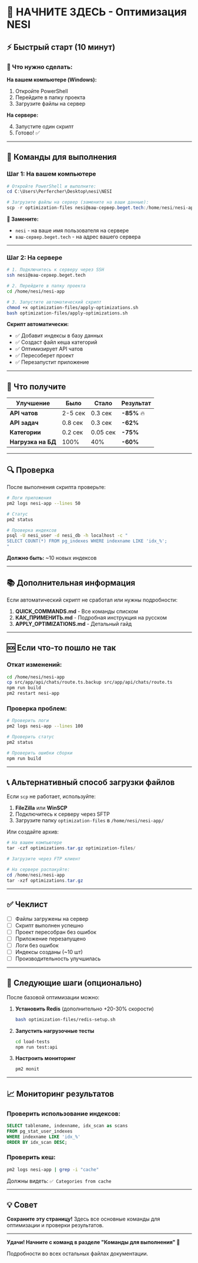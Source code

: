 # 🚀 НАЧНИТЕ ЗДЕСЬ - Оптимизация NESI

## ⚡ Быстрый старт (10 минут)

### 📝 Что нужно сделать:

**На вашем компьютере (Windows):**

1. Откройте PowerShell
2. Перейдите в папку проекта
3. Загрузите файлы на сервер

**На сервере:**

4. Запустите один скрипт
5. Готово! ✅

---

## 🎯 Команды для выполнения

### Шаг 1: На вашем компьютере

```powershell
# Откройте PowerShell и выполните:
cd C:\Users\Perfercher\Desktop\nesi\NESI

# Загрузите файлы на сервер (замените на ваши данные):
scp -r optimization-files nesi@ваш-сервер.beget.tech:/home/nesi/nesi-app/
```

**📌 Замените:**

- `nesi` - на ваше имя пользователя на сервере
- `ваш-сервер.beget.tech` - на адрес вашего сервера

---

### Шаг 2: На сервере

```bash
# 1. Подключитесь к серверу через SSH
ssh nesi@ваш-сервер.beget.tech

# 2. Перейдите в папку проекта
cd /home/nesi/nesi-app

# 3. Запустите автоматический скрипт
chmod +x optimization-files/apply-optimizations.sh
bash optimization-files/apply-optimizations.sh
```

**Скрипт автоматически:**

- ✅ Добавит индексы в базу данных
- ✅ Создаст файл кеша категорий
- ✅ Оптимизирует API чатов
- ✅ Пересоберет проект
- ✅ Перезапустит приложение

---

## 🎉 Что получите

| Улучшение          | Было    | Стало    | Результат   |
| ------------------ | ------- | -------- | ----------- |
| **API чатов**      | 2-5 сек | 0.3 сек  | **-85%** 🔥 |
| **API задач**      | 0.8 сек | 0.3 сек  | **-62%**    |
| **Категории**      | 0.2 сек | 0.05 сек | **-75%**    |
| **Нагрузка на БД** | 100%    | 40%      | **-60%**    |

---

## 🔍 Проверка

После выполнения скрипта проверьте:

```bash
# Логи приложения
pm2 logs nesi-app --lines 50

# Статус
pm2 status

# Проверка индексов
psql -U nesi_user -d nesi_db -h localhost -c "
SELECT COUNT(*) FROM pg_indexes WHERE indexname LIKE 'idx_%';
"
```

**Должно быть:** ~10 новых индексов

---

## 📚 Дополнительная информация

Если автоматический скрипт не сработал или нужны подробности:

1. **QUICK_COMMANDS.md** - Все команды списком
2. **КАК_ПРИМЕНИТЬ.md** - Подробная инструкция на русском
3. **APPLY_OPTIMIZATIONS.md** - Детальный гайд

---

## 🆘 Если что-то пошло не так

### Откат изменений:

```bash
cd /home/nesi/nesi-app
cp src/app/api/chats/route.ts.backup src/app/api/chats/route.ts
npm run build
pm2 restart nesi-app
```

### Проверка проблем:

```bash
# Проверить логи
pm2 logs nesi-app --lines 100

# Проверить статус
pm2 status

# Проверить ошибки сборки
npm run build
```

---

## 📞 Альтернативный способ загрузки файлов

Если `scp` не работает, используйте:

1. **FileZilla** или **WinSCP**
2. Подключитесь к серверу через SFTP
3. Загрузите папку `optimization-files` в `/home/nesi/nesi-app/`

Или создайте архив:

```powershell
# На вашем компьютере
tar -czf optimizations.tar.gz optimization-files/

# Загрузите через FTP клиент

# На сервере распакуйте:
cd /home/nesi/nesi-app
tar -xzf optimizations.tar.gz
```

---

## ✅ Чеклист

- [ ] Файлы загружены на сервер
- [ ] Скрипт выполнен успешно
- [ ] Проект пересобран без ошибок
- [ ] Приложение перезапущено
- [ ] Логи без ошибок
- [ ] Индексы созданы (~10 шт)
- [ ] Производительность улучшилась

---

## 🎯 Следующие шаги (опционально)

После базовой оптимизации можно:

1. **Установить Redis** (дополнительно +20-30% скорости)

   ```bash
   bash optimization-files/redis-setup.sh
   ```

2. **Запустить нагрузочные тесты**

   ```bash
   cd load-tests
   npm run test:api
   ```

3. **Настроить мониторинг**
   ```bash
   pm2 monit
   ```

---

## 📈 Мониторинг результатов

### Проверить использование индексов:

```sql
SELECT tablename, indexname, idx_scan as scans
FROM pg_stat_user_indexes
WHERE indexname LIKE 'idx_%'
ORDER BY idx_scan DESC;
```

### Проверить кеш:

```bash
pm2 logs nesi-app | grep -i "cache"
```

Должны видеть: `✅ Categories from cache`

---

## 💡 Совет

**Сохраните эту страницу!** Здесь все основные команды для оптимизации и проверки результатов.

---

**Удачи! Начните с команд в разделе "Команды для выполнения" 🚀**

Подробности во всех остальных файлах документации.
